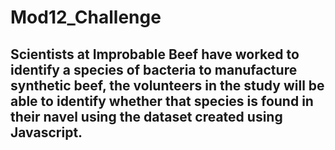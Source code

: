 # Mod12_Challenge

## Scientists at Improbable Beef have worked to identify a species of bacteria to manufacture synthetic beef, the volunteers in the study will be able to identify whether that species is found in their navel using the dataset created using Javascript.
